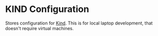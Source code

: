 # KIND Configuration
Stores configuration for [Kind](https://kind.sigs.k8s.io/). This is for local laptop development, that doesn't require virtual machines.